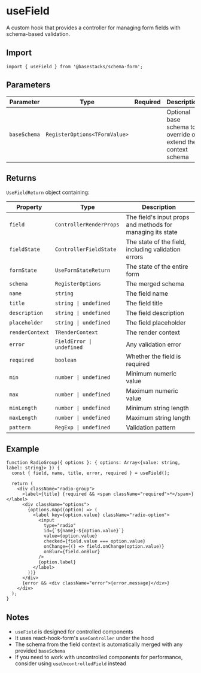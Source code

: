 # useField

A custom hook that provides a controller for managing form fields with schema-based validation.

## Import

```tsx
import { useField } from '@basestacks/schema-form';
```

## Parameters

| Parameter | Type | Required | Description |
|-----------|------|:--------:|-------------|
| `baseSchema` | `RegisterOptions<TFormValue>` | | Optional base schema to override or extend the context schema |

## Returns

`UseFieldReturn` object containing:

| Property | Type | Description |
|----------|------|-------------|
| `field` | `ControllerRenderProps` | The field's input props and methods for managing its state |
| `fieldState` | `ControllerFieldState` | The state of the field, including validation errors |
| `formState` | `UseFormStateReturn` | The state of the entire form |
| `schema` | `RegisterOptions` | The merged schema |
| `name` | `string` | The field name |
| `title` | `string \| undefined` | The field title |
| `description` | `string \| undefined` | The field description |
| `placeholder` | `string \| undefined` | The field placeholder |
| `renderContext` | `TRenderContext` | The render context |
| `error` | `FieldError \| undefined` | Any validation error |
| `required` | `boolean` | Whether the field is required |
| `min` | `number \| undefined` | Minimum numeric value |
| `max` | `number \| undefined` | Maximum numeric value |
| `minLength` | `number \| undefined` | Minimum string length |
| `maxLength` | `number \| undefined` | Maximum string length |
| `pattern` | `RegExp \| undefined` | Validation pattern |

## Example

```tsx
function RadioGroup({ options }: { options: Array<{value: string, label: string}> }) {
  const { field, name, title, error, required } = useField();
  
  return (
    <div className="radio-group">
      <label>{title} {required && <span className="required">*</span>}</label>
      <div className="options">
        {options.map((option) => (
          <label key={option.value} className="radio-option">
            <input
              type="radio"
              id={`${name}-${option.value}`}
              value={option.value}
              checked={field.value === option.value}
              onChange={() => field.onChange(option.value)}
              onBlur={field.onBlur}
            />
            {option.label}
          </label>
        ))}
      </div>
      {error && <div className="error">{error.message}</div>}
    </div>
  );
}
```

## Notes

- `useField` is designed for controlled components
- It uses react-hook-form's `useController` under the hood
- The schema from the field context is automatically merged with any provided `baseSchema`
- If you need to work with uncontrolled components for performance, consider using `useUncontrolledField` instead
